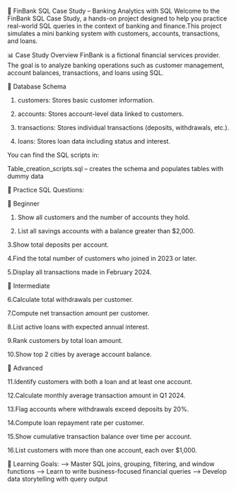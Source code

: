 💼 FinBank SQL Case Study – Banking Analytics with SQL
Welcome to the FinBank SQL Case Study, a hands-on project designed to help you practice real-world SQL queries in the context of banking and finance.This project simulates a mini banking system with customers, accounts, transactions, and loans.

📊 Case Study Overview
FinBank is a fictional financial services provider. The goal is to analyze banking operations such as customer management, account balances, transactions, and loans using SQL.

🧱 Database Schema

1. customers: Stores basic customer information.
 
2. accounts: Stores account-level data linked to customers.
 
3. transactions: Stores individual transactions (deposits, withdrawals, etc.).
 
4. loans: Stores loan data including status and interest.

You can find the SQL scripts in:

Table_creation_scripts.sql – creates the schema and populates tables with dummy data

🧠 Practice SQL Questions:

🔹 Beginner

1. Show all customers and the number of accounts they hold.
 
2. List all savings accounts with a balance greater than $2,000.

3.Show total deposits per account.

4.Find the total number of customers who joined in 2023 or later.

5.Display all transactions made in February 2024.

🔹 Intermediate

6.Calculate total withdrawals per customer.

7.Compute net transaction amount per customer.

8.List active loans with expected annual interest.

9.Rank customers by total loan amount.

10.Show top 2 cities by average account balance.

🔹 Advanced

11.Identify customers with both a loan and at least one account.

12.Calculate monthly average transaction amount in Q1 2024.

13.Flag accounts where withdrawals exceed deposits by 20%.

14.Compute loan repayment rate per customer.

15.Show cumulative transaction balance over time per account.

16.List customers with more than one account, each over $1,000.

🎯 Learning Goals:
--> Master SQL joins, grouping, filtering, and window functions
--> Learn to write business-focused financial queries
--> Develop data storytelling with query output
